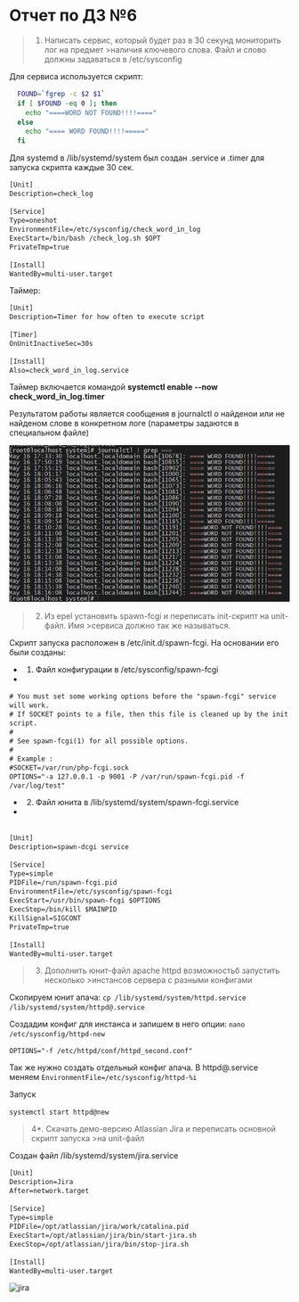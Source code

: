 # Отчет по ДЗ №6

>1. Написать сервис, который будет раз в 30 секунд мониторить лог на предмет >наличия ключевого слова. Файл и слово должны задаваться в /etc/sysconfig

Для сервиса используется скрипт:

```bash
  FOUND=`fgrep -c $2 $1`
  if [ $FOUND -eq 0 ]; then
    echo "====WORD NOT FOUND!!!!===="
  else
    echo "==== WORD FOUND!!!!====="
  fi
```

Для systemd в /lib/systemd/system был создан .service и .timer для запуска скрипта каждые 30 сек.

```
[Unit]
Description=check_log

[Service]
Type=oneshot
EnvironmentFile=/etc/sysconfig/check_word_in_log
ExecStart=/bin/bash /check_log.sh $OPT
PrivateTmp=true

[Install]
WantedBy=multi-user.target
```
Таймер:

```
[Unit]
Description=Timer for how often to execute script

[Timer]
OnUnitInactiveSec=30s

[Install]
Also=check_word_in_log.service
```

Таймер включается командой **systemctl enable --now check_word_in_log.timer**


Результатом работы является сообщения в journalctl о найденои или не найденом слове в конкретном логе (параметры задаются в специальном файле)

![result_1](https://github.com/armakoz/otus-linux/blob/master/images/result_1.png)



>2. Из epel установить spawn-fcgi и переписать init-скрипт на unit-файл. Имя >сервиса должно так же называться.

Скрипт запуска расположен в /etc/init.d/spawn-fcgi. На основании его были созданы:

* 1) Файл конфигурации в /etc/sysconfig/spawn-fcgi
* 
```
# You must set some working options before the "spawn-fcgi" service will work.
# If SOCKET points to a file, then this file is cleaned up by the init script.
#
# See spawn-fcgi(1) for all possible options.
#
# Example :
#SOCKET=/var/run/php-fcgi.sock
OPTIONS="-a 127.0.0.1 -p 9001 -P /var/run/spawn-fcgi.pid -f /var/log/test"
```
* 2) Файл юнита в /lib/systemd/system/spawn-fcgi.service
* 
```

[Unit]
Description=spawn-dcgi service

[Service]
Type=simple
PIDFile=/run/spawn-fcgi.pid
EnvironmentFile=/etc/sysconfig/spawn-fcgi
ExecStart=/usr/bin/spawn-fcgi $OPTIONS
ExecStop=/bin/kill $MAINPID
KillSignal=SIGCONT
PrivateTmp=true

[Install]
WantedBy=multi-user.target
```

>3. Дополнить юнит-файл apache httpd возможностьб запустить несколько >инстансов сервера с разными конфигами

Скопируем юнит апача: `cp /lib/systemd/system/httpd.service /lib/systemd/system/httpd@.service`

Создадим конфиг для инстанса и запишем в него опции: `nano /etc/sysconfig/httpd-new`

```
OPTIONS="-f /etc/httpd/conf/httpd_second.conf"
```
Так же нужно создать отдельный конфиг апача.
В httpd@.service меняем `EnvironmentFile=/etc/sysconfig/httpd-%i`

Запуск

```systemctl start httpd@new```


>4*. Скачать демо-версию Atlassian Jira и переписать основной скрипт запуска >на unit-файл

Создан файл /lib/systemd/system/jira.service

```
[Unit] 
Description=Jira
After=network.target

[Service] 
Type=simple
PIDFile=/opt/atlassian/jira/work/catalina.pid
ExecStart=/opt/atlassian/jira/bin/start-jira.sh
ExecStop=/opt/atlassian/jira/bin/stop-jira.sh

[Install] 
WantedBy=multi-user.target
```

![jira](https://github.com/armakoz/otus-linux/blob/master/images/jira.png?raw=true)
